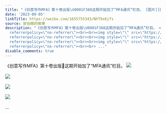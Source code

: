 ```yaml
---
title: "《创意写作MFA》第十卷出版\U0001F388这期开始加了“MFA通讯”栏目。 [图片][图片][图片][图片]"
date: '2023-09-05'
linkTitle: https://weibo.com/1655755343/NhT9x6jfs
source: 张怡微的微博
description: "《创意写作MFA》第十卷出版\U0001F388这期开始加了“MFA通讯”栏目。 <img style=\"\" src=\"https://tvax4.sinaimg.cn/large/62b0d24fly1hhlr01p4pkj20u0140dmd.jpg\"
  referrerpolicy=\"no-referrer\"><br><br><img style=\"\" src=\"https://tvax1.sinaimg.cn/large/62b0d24fly1hhlr01is1sj20u014042y.jpg\"
  referrerpolicy=\"no-referrer\"><br><br><img style=\"\" src=\"https://tvax3.sinaimg.cn/large/62b0d24fly1hhlr019f8qj20u0140gox.jpg\"
  referrerpolicy=\"no-referrer\"><br><br><img style=\"\" src=\"https://tvax4.sinaimg.cn/large/62b0d24fly1hhlr011v00j21400u0dlp.jpg\"
  referrerpolicy=\"no-referrer\"><br><br> ..."
disable_comments: true
---
```

《创意写作MFA》第十卷出版🎈这期开始加了“MFA通讯”栏目。 <img style="" src="https://tvax4.sinaimg.cn/large/62b0d24fly1hhlr01p4pkj20u0140dmd.jpg" referrerpolicy="no-referrer"><br><br><img style="" src="https://tvax1.sinaimg.cn/large/62b0d24fly1hhlr01is1sj20u014042y.jpg" referrerpolicy="no-referrer"><br><br><img style="" src="https://tvax3.sinaimg.cn/large/62b0d24fly1hhlr019f8qj20u0140gox.jpg" referrerpolicy="no-referrer"><br><br><img style="" src="https://tvax4.sinaimg.cn/large/62b0d24fly1hhlr011v00j21400u0dlp.jpg" referrerpolicy="no-referrer"><br><br> ...
